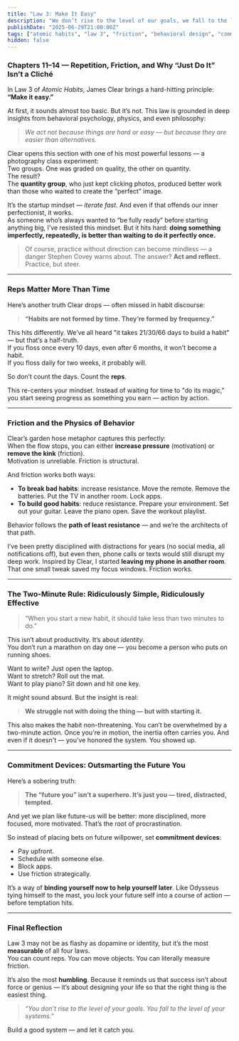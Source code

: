 ```yaml
---
title: "Law 3: Make It Easy"
description: "We don’t rise to the level of our goals, we fall to the level of our systems. This deep dive into Law 3 of Atomic Habits shows how simplicity, repetition, and friction shape behavior better than motivation ever could."
publishDate: "2025-06-29T21:00:00Z"
tags: ["atomic habits", "law 3", "friction", "behavioral design", "commitment", "james clear"]
hidden: false
---
```


### Chapters 11–14 — Repetition, Friction, and Why “Just Do It” Isn’t a Cliché

In Law 3 of *Atomic Habits*, James Clear brings a hard-hitting principle:  
**“Make it easy.”**

At first, it sounds almost too basic. But it’s not. This law is grounded in deep insights from behavioral psychology, physics, and even philosophy:  
> *We act not because things are hard or easy — but because they are easier than alternatives.*

Clear opens this section with one of his most powerful lessons — a photography class experiment:  
Two groups. One was graded on quality, the other on quantity.  
The result?  
The **quantity group**, who just kept clicking photos, produced better work than those who waited to create the “perfect” image.

It’s the startup mindset — *iterate fast*. And even if that offends our inner perfectionist, it works.  
As someone who’s always wanted to “be fully ready” before starting anything big, I’ve resisted this mindset. But it hits hard: **doing something imperfectly, repeatedly, is better than waiting to do it perfectly once.**

> Of course, practice without direction can become mindless — a danger Stephen Covey warns about. The answer? **Act and reflect.** Practice, but steer.

---

### Reps Matter More Than Time

Here’s another truth Clear drops — often missed in habit discourse:  
> **“Habits are not formed by time. They’re formed by frequency.”**

This hits differently. We’ve all heard "it takes 21/30/66 days to build a habit" — but that’s a half-truth.  
If you floss once every 10 days, even after 6 months, it won't become a habit.  
If you floss daily for two weeks, it probably will.

So don’t count the days. Count the **reps**.

This re-centers your mindset. Instead of waiting for time to "do its magic," you start seeing progress as something you earn — action by action.

---

### Friction and the Physics of Behavior

Clear’s garden hose metaphor captures this perfectly:  
When the flow stops, you can either **increase pressure** (motivation) or **remove the kink** (friction).  
Motivation is unreliable. Friction is structural.

And friction works both ways:
- **To break bad habits**: increase resistance. Move the remote. Remove the batteries. Put the TV in another room. Lock apps.
- **To build good habits**: reduce resistance. Prepare your environment. Set out your guitar. Leave the piano open. Save the workout playlist.

Behavior follows the **path of least resistance** — and we’re the architects of that path.

I’ve been pretty disciplined with distractions for years (no social media, all notifications off), but even then, phone calls or texts would still disrupt my deep work. Inspired by Clear, I started **leaving my phone in another room**. That one small tweak saved my focus windows. Friction works.

---

### The Two-Minute Rule: Ridiculously Simple, Ridiculously Effective

> “When you start a new habit, it should take less than two minutes to do.”

This isn’t about productivity. It’s about *identity*.  
You don’t run a marathon on day one — you become a person who puts on running shoes.

Want to write? Just open the laptop.  
Want to stretch? Roll out the mat.  
Want to play piano? Sit down and hit one key.

It might sound absurd. But the insight is real:  
> **We struggle not with doing the thing — but with starting it.**

This also makes the habit non-threatening. You can’t be overwhelmed by a two-minute action. Once you're in motion, the inertia often carries you. And even if it doesn't — you’ve honored the system. You showed up.

---

### Commitment Devices: Outsmarting the Future You

Here’s a sobering truth:
> **The “future you” isn’t a superhero. It’s just you — tired, distracted, tempted.**

And yet we plan like future-us will be better: more disciplined, more focused, more motivated. That’s the root of procrastination.  

So instead of placing bets on future willpower, set **commitment devices**:
- Pay upfront.
- Schedule with someone else.
- Block apps.
- Use friction strategically.

It’s a way of **binding yourself now to help yourself later**. Like Odysseus tying himself to the mast, you lock your future self into a course of action — before temptation hits.

---

### Final Reflection

Law 3 may not be as flashy as dopamine or identity, but it’s the most **measurable** of all four laws.  
You can count reps. You can move objects. You can literally measure friction.

It’s also the most **humbling**. Because it reminds us that success isn’t about force or genius — it’s about designing your life so that the right thing is the easiest thing.

> *“You don’t rise to the level of your goals. You fall to the level of your systems.”*

Build a good system — and let it catch you.

